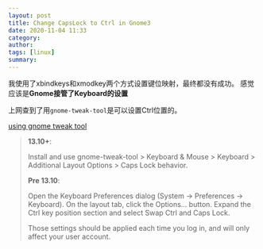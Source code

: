 ```yaml
---
layout: post
title: Change CapsLock to Ctrl in Gnome3
date: 2020-11-04 11:33
category: 
author: 
tags: [linux]
summary: 
---
```


我使用了xbindkeys和xmodkey两个方式设置键位映射，最终都没有成功。
感觉应该是**Gnome接管了Keyboard的设置**

上网查到了用`gnome-tweak-tool`是可以设置Ctrl位置的。

[using gnome tweak tool](https://askubuntu.com/a/33792)

> **13.10+**:
> 
> Install and use gnome-tweak-tool > Keyboard & Mouse > Keyboard > Additional Layout Options > Caps Lock behavior.
> 
> **Pre 13.10**:
> 
> Open the Keyboard Preferences dialog (System -> Preferences -> Keyboard). On the layout tab, click the Options... button. Expand the Ctrl key position section and select Swap Ctrl and Caps Lock.
> 
> Those settings should be applied each time you log in, and will only affect your user account.